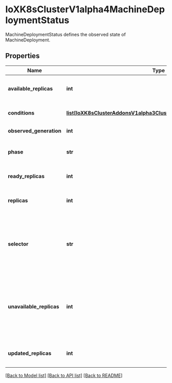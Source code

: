 # IoXK8sClusterV1alpha4MachineDeploymentStatus

MachineDeploymentStatus defines the observed state of MachineDeployment.
## Properties
Name | Type | Description | Notes
------------ | ------------- | ------------- | -------------
**available_replicas** | **int** | Total number of available machines (ready for at least minReadySeconds) targeted by this deployment. | [optional] 
**conditions** | [**list[IoXK8sClusterAddonsV1alpha3ClusterResourceSetStatusConditions]**](IoXK8sClusterAddonsV1alpha3ClusterResourceSetStatusConditions.md) | Conditions defines current service state of the MachineDeployment. | [optional] 
**observed_generation** | **int** | The generation observed by the deployment controller. | [optional] 
**phase** | **str** | Phase represents the current phase of a MachineDeployment (ScalingUp, ScalingDown, Running, Failed, or Unknown). | [optional] 
**ready_replicas** | **int** | Total number of ready machines targeted by this deployment. | [optional] 
**replicas** | **int** | Total number of non-terminated machines targeted by this deployment (their labels match the selector). | [optional] 
**selector** | **str** | Selector is the same as the label selector but in the string format to avoid introspection by kubernetes.clients. The string will be in the same format as the query-param syntax. More info about label selectors: http://kubernetes.io/docs/user-guide/labels#label-selectors | [optional] 
**unavailable_replicas** | **int** | Total number of unavailable machines targeted by this deployment. This is the total number of machines that are still required for the deployment to have 100% available capacity. They may either be machines that are running but not yet available or machines that still have not been created. | [optional] 
**updated_replicas** | **int** | Total number of non-terminated machines targeted by this deployment that have the desired template spec. | [optional] 

[[Back to Model list]](../README.md#documentation-for-models) [[Back to API list]](../README.md#documentation-for-api-endpoints) [[Back to README]](../README.md)


